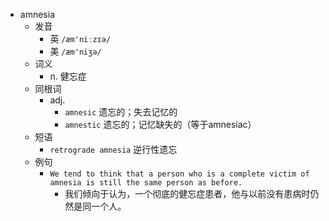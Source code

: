 - amnesia
  - 发音
    - 英 `/æm'niːzɪə/`
    - 美 `/æm'niʒə/`
  - 词义
    - n. 健忘症
  - 同根词
    - adj.
      - `amnesic` 遗忘的；失去记忆的
      - `amnestic` 遗忘的；记忆缺失的（等于amnesiac）
  - 短语
    - `retrograde amnesia` 逆行性遗忘 
  - 例句
    - `We tend to think that a person who is a complete victim of amnesia is still the same person as before.`
      - 我们倾向于认为，一个彻底的健忘症患者，他与以前没有患病时仍然是同一个人。


